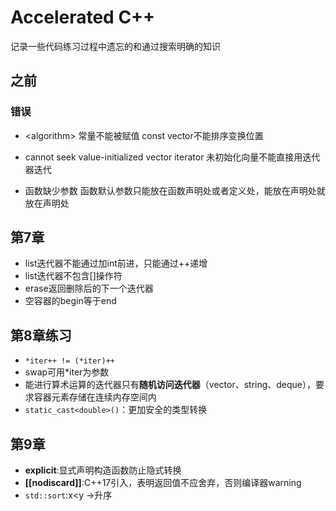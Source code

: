 # Accelerated C++

记录一些代码练习过程中遗忘的和通过搜索明确的知识

## 之前

### 错误

- \<algorithm\> 常量不能被赋值
const vector不能排序变换位置

- cannot seek value-initialized vector iterator
未初始化向量不能直接用迭代器迭代

- 函数缺少参数
函数默认参数只能放在函数声明处或者定义处，能放在声明处就放在声明处

## 第7章

- list迭代器不能通过加int前进，只能通过++递增
- list迭代器不包含[]操作符
- erase返回删除后的下一个迭代器
- 空容器的begin等于end

## 第8章练习

- `*iter++ != (*iter)++`
- swap可用*iter为参数
- 能进行算术运算的迭代器只有**随机访问迭代器**（vector、string、deque），要求容器元素存储在连续内存空间内
- `static_cast<double>()`：更加安全的类型转换

## 第9章

- **explicit**:显式声明构造函数防止隐式转换
- **\[\[nodiscard]]**:C++17引入，表明返回值不应舍弃，否则编译器warning
- `std::sort`:x\<y ->升序
